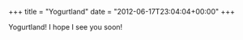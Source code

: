 +++
title = "Yogurtland"
date = "2012-06-17T23:04:04+00:00"
+++

Yogurtland!  I hope I see you soon!
			